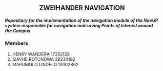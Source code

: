 ##  <center>ZWEIHANDER NAVIGATION
##### Repository for the implementation of the navigation module of the NavUP system responsible for navigation and saving Points of Interest around the Campus

### Members 

1. HENRY WANDERA  		17253129
2. SIAVHE ROTONDWA		29234192
3. MAPUMULO LINDELO		12002862

